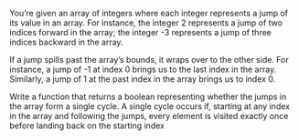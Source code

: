 You’re given an array of integers where each integer represents a jump of its value in an array.
For instance, the integer 2 represents a jump of two indices forward in the array; the integer -3
represents a jump of three indices backward in the array.

If a jump spills past the array’s bounds, it wraps over to the other side.
For instance, a jump of -1 at index 0 brings us to the last index in the array.
Similarly, a jump of 1 at the past index in the array brings us to index 0.

Write a function that returns a boolean representing whether the jumps in the array form a single cycle.
A single cycle occurs if, starting at any index in the array and following the jumps,
every element is visited exactly once before landing back on the starting index
